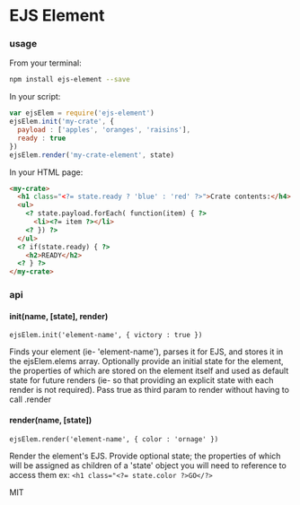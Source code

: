 # EJS Element

### usage

From your terminal: 
```bash
npm install ejs-element --save
```

In your script: 
```javascript
var ejsElem = require('ejs-element') 
ejsElem.init('my-crate', {
  payload : ['apples', 'oranges', 'raisins'], 
  ready : true
})
ejsElem.render('my-crate-element', state)
```

In your HTML page: 
```html
<my-crate>
  <h1 class="<?= state.ready ? 'blue' : 'red' ?>">Crate contents:</h4>
  <ul>
    <? state.payload.forEach( function(item) { ?>
      <li><?= item ?></li>
    <? }) ?>
  </ul>
  <? if(state.ready) { ?>
    <h2>READY</h2>
  <? } ?>
</my-crate>
```

### api

#### init(name, [state], render)
```
ejsElem.init('element-name', { victory : true })
```
Finds your element (ie- 'element-name'), parses it for EJS, and stores it in the ejsElem.elems array. Optionally provide an initial state for the element, the properties of which are stored on the element itself and used as default state for future renders (ie- so that providing an explicit state with each render is not required).  Pass true as third param to render without having to call .render

#### render(name, [state])
```
ejsElem.render('element-name', { color : 'ornage' })
```
Render the element's EJS.  Provide optional state; the properties of which will be assigned as children of a 'state' object you will need to reference to access them ex: `<h1 class="<?= state.color ?>GO</?>` 

MIT
